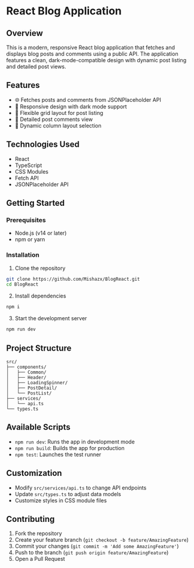 # React Blog Application

## Overview

This is a modern, responsive React blog application that fetches and displays blog posts and comments using a public API. The application features a clean, dark-mode-compatible design with dynamic post listing and detailed post views.

## Features

- 🌐 Fetches posts and comments from JSONPlaceholder API
- 📱 Responsive design with dark mode support
- 🎨 Flexible grid layout for post listing
- 💬 Detailed post comments view
- 🔄 Dynamic column layout selection

## Technologies Used

- React
- TypeScript
- CSS Modules
- Fetch API
- JSONPlaceholder API

## Getting Started

### Prerequisites

- Node.js (v14 or later)
- npm or yarn

### Installation

1. Clone the repository
```bash
git clone https://github.com/Mishazx/BlogReact.git
cd BlogReact
```

2. Install dependencies
```bash
npm i
```

3. Start the development server
```bash
npm run dev
```

## Project Structure

```
src/
├── components/
│   ├── Common/
│   ├── Header/
│   ├── LoadingSpinner/
│   ├── PostDetail/
│   └── PostList/
├── services/
│   └── api.ts
└── types.ts
```

## Available Scripts

- `npm run dev`: Runs the app in development mode
- `npm run build`: Builds the app for production
- `npm test`: Launches the test runner

## Customization

- Modify `src/services/api.ts` to change API endpoints
- Update `src/types.ts` to adjust data models
- Customize styles in CSS module files

## Contributing

1. Fork the repository
2. Create your feature branch (`git checkout -b feature/AmazingFeature`)
3. Commit your changes (`git commit -m 'Add some AmazingFeature'`)
4. Push to the branch (`git push origin feature/AmazingFeature`)
5. Open a Pull Request
